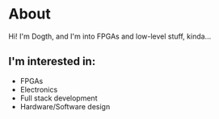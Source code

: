 # About
Hi! I'm Dogth, and I'm into FPGAs and low-level stuff, kinda...

## I'm interested in:
* FPGAs
* Electronics 
* Full stack development 
* Hardware/Software design 
